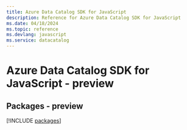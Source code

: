 ```yaml
---
title: Azure Data Catalog SDK for JavaScript
description: Reference for Azure Data Catalog SDK for JavaScript
ms.date: 04/18/2024
ms.topic: reference
ms.devlang: javascript
ms.service: datacatalog
---
```

# Azure Data Catalog SDK for JavaScript - preview
## Packages - preview
[!INCLUDE [packages](data-catalog-index.md)]
